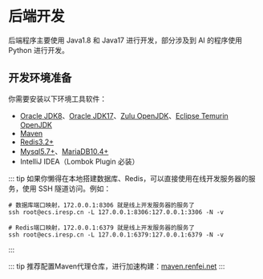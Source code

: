 # 后端开发

后端程序主要使用 Java1.8 和 Java17 进行开发，部分涉及到 AI 的程序使用 Python 进行开发。

## 开发环境准备

你需要安装以下环境工具软件：

- [Oracle JDK8](https://www.oracle.com/java/technologies/javase/javase8-archive-downloads.html)、[Oracle JDK17](https://www.oracle.com/java/technologies/downloads/)、[Zulu OpenJDK](https://www.azul.com/downloads/)、[Eclipse Temurin OpenJDK](https://adoptium.net/zh-CN/temurin/releases/)
- [Maven](https://maven.apache.org/download.cgi)
- [Redis3.2+](https://redis.io/downloads/)
- [Mysql5.7+](https://dev.mysql.com/downloads/windows/installer/5.7.html)、[MariaDB10.4+](https://mariadb.com/kb/en/mariadb-1040-release-notes/)
- IntelliJ IDEA（Lombok Plugin 必装）

::: tip
如果你懒得在本地搭建数据库、Redis，可以直接使用在线开发服务器的服务，使用 SSH 隧道访问。例如：
```shell
# 数据库端口映射，172.0.0.1:8306 就是线上开发服务器的服务了
ssh root@ecs.iresp.cn -L 127.0.0.1:8306:127.0.0.1:3306 -N -v

# Redis端口映射，172.0.0.1:6379 就是线上开发服务器的服务了
ssh root@ecs.iresp.cn -L 127.0.0.1:6379:127.0.0.1:6379 -N -v
```
:::

::: tip
推荐配置Maven代理仓库，进行加速构建：[maven.renfei.net](https://maven.renfei.net/)
:::
